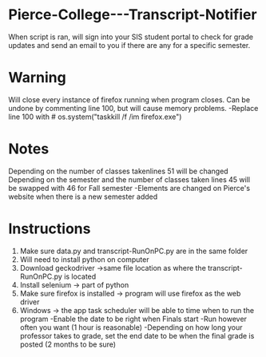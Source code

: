# Pierce-College---Transcript-Notifier
When script is ran, will sign into your SIS student portal to check for grade updates and send an email to you if there are any for a specific semester.

# Warning
Will close every instance of firefox running when program closes. Can be undone by commenting line 100, but will cause memory problems.
-Replace line 100 with # os.system("taskkill /f /im firefox.exe")

# Notes 
Depending on the number of classes takenlines 51 will be changed
Depending on the semester and the number of classes taken lines 45 will be swapped with 46 for Fall semester
-Elements are changed on Pierce's website when there is a new semester added

# Instructions
1) Make sure data.py and transcript-RunOnPC.py are in the same folder
2) Will need to install python on computer
3) Download geckodriver ->same file location as where the transcript-RunOnPC.py is located
4) Install selenium -> part of python
5) Make sure firefox is installed -> program will use firefox as the web driver
6) Windows -> the app task scheduler will be able to time when to run the program 
  -Enable the date to be right when Finals start
  -Run however often you want (1 hour is reasonable)
  -Depending on how long your professor takes to grade, set the end date to be when the final grade is posted (2 months to be sure)
